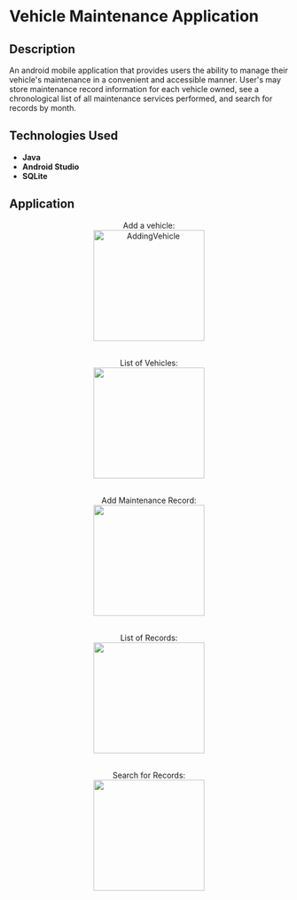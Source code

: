 <h1>Vehicle Maintenance Application</h1>

<h2>Description</h2>
An android mobile application that provides users the ability to manage their vehicle's
maintenance in a convenient and accessible manner. User's may store maintenance record information for each vehicle owned,
see a chronological list of all maintenance services performed, and search for records by month.
<br />


<h2>Technologies Used</h2>

- <b>Java</b>
- <b>Android Studio</b>
- <b>SQLite</b>

<h2>Application</h2>

<p align="center">
Add a vehicle: <br/>
<img width="200" alt="AddingVehicle" src="https://github.com/al-hernandez/VehicleMaintenanceApp/assets/112843657/cfcf6757-7eb9-4a2e-9387-1f77bcbeec80">
<br />
<br />
</p>

<p align="center">
List of Vehicles:  <br/>
<img width="200" src="https://github.com/al-hernandez/VehicleMaintenanceApp/assets/112843657/07e41473-d5ae-42f0-bc40-17190588aead">
<br />
<br />
</p>

<p align="center">
Add Maintenance Record:  <br/>
<img width="200" src="https://github.com/al-hernandez/VehicleMaintenanceApp/assets/112843657/2159470e-43c6-4063-a7e6-8f26d2b9251c">
<br />
<br />
</p>

<p align="center">
List of Records:  <br/>
<img width="200" src="https://github.com/al-hernandez/VehicleMaintenanceApp/assets/112843657/d74e42be-3da7-4406-93dd-6b3f2d86e7ab">
<br />
<br />
</p>

<p align="center">
Search for Records:  <br/>
<img width="200" src="https://github.com/al-hernandez/VehicleMaintenanceApp/assets/112843657/1d4fd043-3940-43f8-910d-4e0652a70952">
<br />
<br />
</p>


<!--
 ```diff
- text in red
+ text in green
! text in orange
# text in gray
@@ text in purple (and bold)@@
```
--!>
